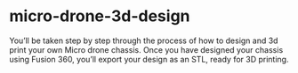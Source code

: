 # micro-drone-3d-design
 You’ll be taken step by step through the process of how to design and 3d print your own Micro drone chassis. Once you have designed your chassis using Fusion 360, you’ll export your design as an STL, ready for 3D printing.
